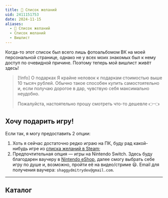 ```yaml
---
title: 🎁 Список желаний
uid: 2411151753
date: 2024-11-15
aliases:
  - 🎁 Список желаний
  - Список желаний
  - Вишлист
---
```


Когда-то этот список был всего лишь фотоальбомом ВК на моей персональной странице, однако не у всех моих знакомых был к нему доступ по очевидной причине. Поэтому теперь мой вишлист живёт здесь!

> [!info] О подарках
> Я крайне неловок к подаркам стоимостью выше 10 тысяч рублей. Обычно такое способен купить самостоятельно и, если получаю дорогое в дар, чувствую себя максимально неудобно.
> 
> Пожалуйста, настоятельно прошу смотреть что-то дешевле <nobr>👉👈</nobr>

## Хочу подарить игру!

Если так, я могу предоставить 2 опции:

1. Хоть я сейчас достаточно редко играю на ПК, буду рад какой-нибудь игре из [списка желаний в Steam](https://store.steampowered.com/wishlist/profiles/76561198147856751);
2. Предпочтительная опция — игры на Nintendo Switch. Здесь буду благодарен ваучеру в [Nintendo eShop](https://www.nintendo.com/us/store/), далее смогу выбрать себе игру по душе и, возможно, пройти её на видео/стриме 😃. Email для получения ваучера: `shaggydmitrydev@gmail.com`.

---

## Каталог

